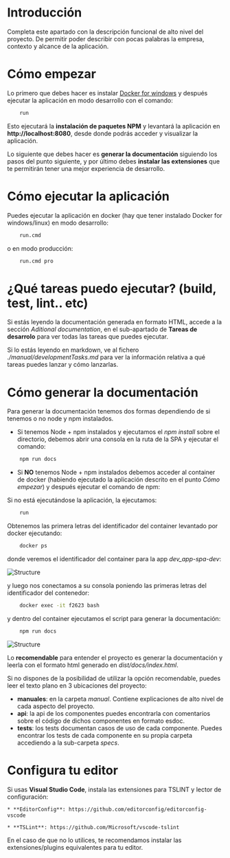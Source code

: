 # Introducción

Completa este apartado con la descripción funcional de alto nivel del proyecto. De permitir poder describir con pocas palabras la empresa, contexto y alcance de la aplicación.

# Cómo empezar

Lo primero que debes hacer es instalar [Docker for windows](https://download.docker.com/win/stable/Docker%20for%20Windows%20Installer.exe) y después ejecutar la aplicación en modo desarrollo con el comando:

```bash
    run
```

Esto ejecutará la **instalación de paquetes NPM** y levantará la aplicación en **http://localhost:8080**, desde donde podrás acceder y visualizar la aplicación. 

Lo siguiente que debes hacer es **generar la documentación** siguiendo los pasos del punto siguiente, y por último debes **instalar las extensiones** que te permitirán tener una mejor experiencia de desarrollo.

# Cómo ejecutar la aplicación

Puedes ejecutar la aplicación en docker (hay que tener instalado Docker for windows/linux) en modo desarrollo:

```bash
    run.cmd
```

o en modo producción:


```bash
    run.cmd pro
```

# ¿Qué tareas puedo ejecutar? (build, test, lint.. etc)

Si estás leyendo la documentación generada en formato HTML, accede a la sección *Aditional documentation*, en el sub-apartado de **Tareas de desarrolo** para ver todas las tareas que puedes ejecutar. 

Si lo estás leyendo en markdown, ve al fichero *./manual/developmentTasks.md* para ver la información relativa a qué tareas puedes lanzar y cómo lanzarlas.

# Cómo generar la documentación

Para generar la documentación tenemos dos formas dependiendo de si tenemos o no node y npm instalados. 

* Si tenemos Node + npm instalados y ejecutamos el *npm install* sobre el directorio, debemos abrir una consola en la ruta de la SPA y ejecutar el comando:

```bash
    npm run docs
```

* Si **NO** tenemos Node + npm instalados debemos acceder al container de docker (habiendo ejecutado la aplicación descrito en el punto *Cómo empezar*) y después ejecutar el comando de npm:

Si no está ejecutándose la aplicación, la ejecutamos:

```bash
    run
```
    
Obtenemos las primera letras del identificador del container levantado por docker ejecutando:

```bash
    docker ps
```

donde veremos el identificador del container para la app *dev_app-spa-dev*:

![Structure](./assets/docker_ps.png)
    
y luego nos conectamos a su consola poniendo las primeras letras del identificador del contenedor:

```bash
    docker exec -it f2623 bash
```

y dentro del container ejecutamos el script para generar la documentación:

```bash
    npm run docs
```

![Structure](./assets/docker_exec_and_npm_run_docs.png)
    
Lo **recomendable** para entender el proyecto es generar la documentación y leerla con el formato html generado en *dist/docs/index.html*.

Si no dispones de la posibilidad de utilizar la opción recomendable, puedes leer el texto plano en 3 ubicaciones del proyecto:

- **manuales**: en la carpeta *manual*. Contiene explicaciones de alto nivel de cada aspecto del proyecto.
- **api**: la api de los componentes puedes encontrarla con comentarios sobre el código de dichos componentes en formato esdoc.
- **tests**: los tests documentan casos de uso de cada componente. Puedes encontrar los tests de cada componente en su propia carpeta accediendo a la sub-carpeta *specs*.

# Configura tu editor

Si usas **Visual Studio Code**, instala las extensiones para TSLINT y lector de configuración:

    * **EditorConfig**: https://github.com/editorconfig/editorconfig-vscode

    * **TSLint**: https://github.com/Microsoft/vscode-tslint

En el caso de que no lo utilices, te recomendamos instalar las extensiones/plugins equivalentes para tu editor. 
